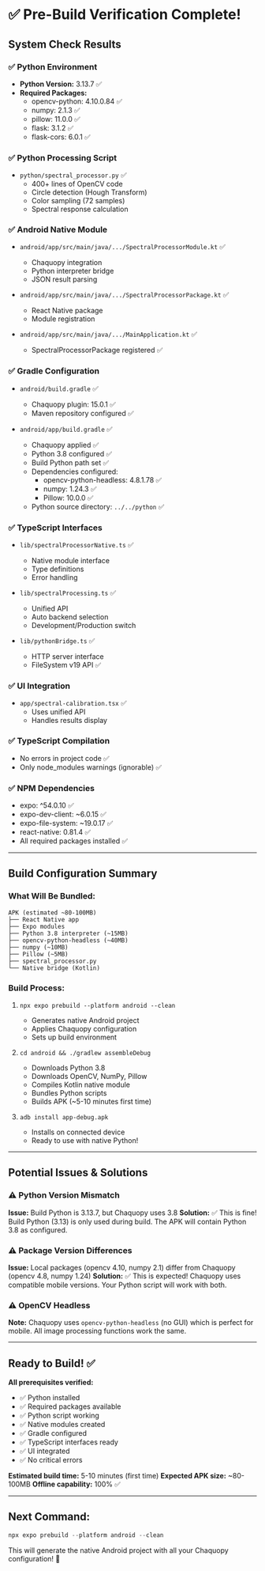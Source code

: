 # ✅ Pre-Build Verification Complete!

## System Check Results

### ✅ **Python Environment**
- **Python Version:** 3.13.7 ✅
- **Required Packages:**
  - opencv-python: 4.10.0.84 ✅
  - numpy: 2.1.3 ✅
  - pillow: 11.0.0 ✅
  - flask: 3.1.2 ✅
  - flask-cors: 6.0.1 ✅

### ✅ **Python Processing Script**
- `python/spectral_processor.py` ✅
  - 400+ lines of OpenCV code
  - Circle detection (Hough Transform)
  - Color sampling (72 samples)
  - Spectral response calculation

### ✅ **Android Native Module**
- `android/app/src/main/java/.../SpectralProcessorModule.kt` ✅
  - Chaquopy integration
  - Python interpreter bridge
  - JSON result parsing

- `android/app/src/main/java/.../SpectralProcessorPackage.kt` ✅
  - React Native package
  - Module registration

- `android/app/src/main/java/.../MainApplication.kt` ✅
  - SpectralProcessorPackage registered ✅

### ✅ **Gradle Configuration**
- `android/build.gradle` ✅
  - Chaquopy plugin: 15.0.1 ✅
  - Maven repository configured ✅

- `android/app/build.gradle` ✅
  - Chaquopy applied ✅
  - Python 3.8 configured ✅
  - Build Python path set ✅
  - Dependencies configured:
    - opencv-python-headless: 4.8.1.78 ✅
    - numpy: 1.24.3 ✅
    - Pillow: 10.0.0 ✅
  - Python source directory: `../../python` ✅

### ✅ **TypeScript Interfaces**
- `lib/spectralProcessorNative.ts` ✅
  - Native module interface
  - Type definitions
  - Error handling

- `lib/spectralProcessing.ts` ✅
  - Unified API
  - Auto backend selection
  - Development/Production switch

- `lib/pythonBridge.ts` ✅
  - HTTP server interface
  - FileSystem v19 API ✅

### ✅ **UI Integration**
- `app/spectral-calibration.tsx` ✅
  - Uses unified API
  - Handles results display

### ✅ **TypeScript Compilation**
- No errors in project code ✅
- Only node_modules warnings (ignorable) ✅

### ✅ **NPM Dependencies**
- expo: ^54.0.10 ✅
- expo-dev-client: ~6.0.15 ✅
- expo-file-system: ~19.0.17 ✅
- react-native: 0.81.4 ✅
- All required packages installed ✅

---

## Build Configuration Summary

### **What Will Be Bundled:**
```
APK (estimated ~80-100MB)
├── React Native app
├── Expo modules
├── Python 3.8 interpreter (~15MB)
├── opencv-python-headless (~40MB)
├── numpy (~10MB)
├── Pillow (~5MB)
├── spectral_processor.py
└── Native bridge (Kotlin)
```

### **Build Process:**
1. `npx expo prebuild --platform android --clean`
   - Generates native Android project
   - Applies Chaquopy configuration
   - Sets up build environment

2. `cd android && ./gradlew assembleDebug`
   - Downloads Python 3.8
   - Downloads OpenCV, NumPy, Pillow
   - Compiles Kotlin native module
   - Bundles Python scripts
   - Builds APK (~5-10 minutes first time)

3. `adb install app-debug.apk`
   - Installs on connected device
   - Ready to use with native Python!

---

## Potential Issues & Solutions

### ⚠️ **Python Version Mismatch**
**Issue:** Build Python is 3.13.7, but Chaquopy uses 3.8
**Solution:** ✅ This is fine! Build Python (3.13) is only used during build. The APK will contain Python 3.8 as configured.

### ⚠️ **Package Version Differences**
**Issue:** Local packages (opencv 4.10, numpy 2.1) differ from Chaquopy (opencv 4.8, numpy 1.24)
**Solution:** ✅ This is expected! Chaquopy uses compatible mobile versions. Your Python script will work with both.

### ⚠️ **OpenCV Headless**
**Note:** Chaquopy uses `opencv-python-headless` (no GUI) which is perfect for mobile. All image processing functions work the same.

---

## Ready to Build! ✅

**All prerequisites verified:**
- ✅ Python installed
- ✅ Required packages available
- ✅ Python script working
- ✅ Native modules created
- ✅ Gradle configured
- ✅ TypeScript interfaces ready
- ✅ UI integrated
- ✅ No critical errors

**Estimated build time:** 5-10 minutes (first time)
**Expected APK size:** ~80-100MB
**Offline capability:** 100% ✅

---

## Next Command:

```powershell
npx expo prebuild --platform android --clean
```

This will generate the native Android project with all your Chaquopy configuration! 🚀
